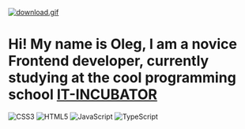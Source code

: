[![download.gif](https://i.postimg.cc/JzySkX8k/download.gif)](https://github.com/ArefevOleg)

# Hi! My name is Oleg, I am a novice Frontend developer, currently studying at the cool programming school [IT-INCUBATOR](https://it-incubator.io/)

![CSS3](https://img.shields.io/badge/css3-%231572B6.svg?style=for-the-badge&logo=css3&logoColor=white)
![HTML5](https://img.shields.io/badge/html5-%23E34F26.svg?style=for-the-badge&logo=html5&logoColor=white)
![JavaScript](https://img.shields.io/badge/javascript-%23323330.svg?style=for-the-badge&logo=javascript&logoColor=%23F7DF1E)
![TypeScript](https://img.shields.io/badge/typescript-%23007ACC.svg?style=for-the-badge&logo=typescript&logoColor=white)


<!-- [![Svg](https://i.postimg.cc/qB59x84w/download-2.gif)](https://github.com/ArefevOleg/it-incubator/blob/main/abstract/Svg.md) -->

